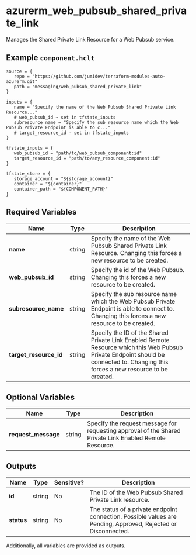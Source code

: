 # azurerm_web_pubsub_shared_private_link

Manages the Shared Private Link Resource for a Web Pubsub service.

## Example `component.hclt`

```hcl
source = {
   repo = "https://github.com/jumidev/terraform-modules-auto-azurerm.git"   
   path = "messaging/web_pubsub_shared_private_link"   
}

inputs = {
   name = "Specify the name of the Web Pubsub Shared Private Link Resource..."   
   # web_pubsub_id → set in tfstate_inputs
   subresource_name = "Specify the sub resource name which the Web Pubsub Private Endpoint is able to c..."   
   # target_resource_id → set in tfstate_inputs
}

tfstate_inputs = {
   web_pubsub_id = "path/to/web_pubsub_component:id"   
   target_resource_id = "path/to/any_resource_component:id"   
}

tfstate_store = {
   storage_account = "${storage_account}"   
   container = "${container}"   
   container_path = "${COMPONENT_PATH}"   
}

```

## Required Variables

| Name | Type |  Description |
| ---- | --------- |  ----------- |
| **name** | string |  Specify the name of the Web Pubsub Shared Private Link Resource. Changing this forces a new resource to be created. | 
| **web_pubsub_id** | string |  Specify the id of the Web Pubsub. Changing this forces a new resource to be created. | 
| **subresource_name** | string |  Specify the sub resource name which the Web Pubsub Private Endpoint is able to connect to. Changing this forces a new resource to be created. | 
| **target_resource_id** | string |  Specify the ID of the Shared Private Link Enabled Remote Resource which this Web Pubsub Private Endpoint should be connected to. Changing this forces a new resource to be created. | 

## Optional Variables

| Name | Type |  Description |
| ---- | --------- |  ----------- |
| **request_message** | string |  Specify the request message for requesting approval of the Shared Private Link Enabled Remote Resource. | 



## Outputs

| Name | Type | Sensitive? | Description |
| ---- | ---- | --------- | --------- |
| **id** | string | No  | The ID of the Web Pubsub Shared Private Link resource. | 
| **status** | string | No  | The status of a private endpoint connection. Possible values are Pending, Approved, Rejected or Disconnected. | 

Additionally, all variables are provided as outputs.
